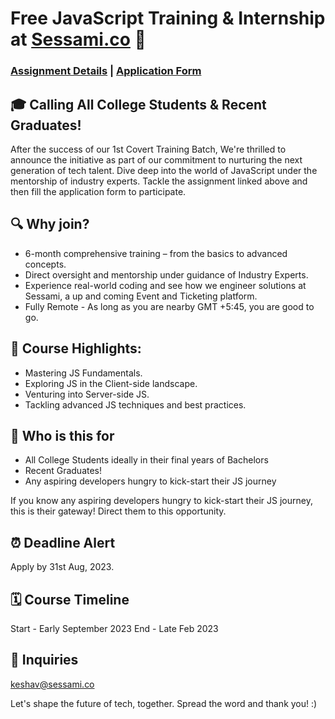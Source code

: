# Free JavaScript Training & Internship at [Sessami.co](https://sessami.co/) 🚀

### [Assignment Details]() | [Application Form](https://forms.gle/BnRXE1AcoJVR1x897)

## 🎓 **Calling All College Students & Recent Graduates!**

After the success of our 1st Covert Training Batch, We're thrilled to announce the initiative as part of our commitment to nurturing the next generation of tech talent.
Dive deep into the world of JavaScript under the mentorship of industry experts.
Tackle the assignment linked above and then fill the application form to participate.

## 🔍 **Why join?**
- 6-month comprehensive training – from the basics to advanced concepts.
- Direct oversight and mentorship under guidance of Industry Experts.
- Experience real-world coding and see how we engineer solutions at Sessami, a up and coming Event and Ticketing platform.
- Fully Remote - As long as you are nearby GMT +5:45, you are good to go.
  
## 📌 **Course Highlights**:
- Mastering JS Fundamentals.
- Exploring JS in the Client-side landscape.
- Venturing into Server-side JS.
- Tackling advanced JS techniques and best practices.

## 🤝 Who is this for
- All College Students ideally in their final years of Bachelors
- Recent Graduates!
- Any aspiring developers hungry to kick-start their JS journey

If you know any aspiring developers hungry to kick-start their JS journey, this is their gateway! Direct them to this opportunity.

## ⏰ **Deadline Alert**
Apply by 31st Aug, 2023.

## 🗓 Course Timeline
Start - Early September 2023
End - Late Feb 2023

## 📧 **Inquiries**
keshav@sessami.co

Let's shape the future of tech, together.
Spread the word and thank you! :)

